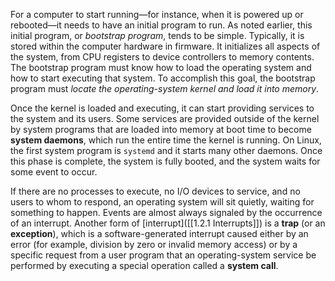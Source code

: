 For a computer to start running—for instance, when it is powered up or rebooted—it needs to have an initial program to run. As noted earlier, this initial program, or *bootstrap program*, tends to be simple. Typically, it is stored within the computer hardware in firmware. It initializes all aspects of the system, from CPU registers to device controllers to memory contents. The bootstrap program must know how to load the operating system and how to start executing that system. To accomplish this goal, the bootstrap program must *locate the operating-system kernel and load it into memory*.

Once the kernel is loaded and executing, it can start providing services to the system and its users. Some services are provided outside of the kernel by system programs that are loaded into memory at boot time to become **system daemons**, which run the entire time the kernel is running. On Linux, the first system program is `systemd` and it starts many other daemons. Once this phase is complete, the system is fully booted, and the system waits for some event to occur.

If there are no processes to execute, no I/O devices to service, and no users to whom to respond, an operating system will sit quietly, waiting for something to happen. Events are almost always signaled by the occurrence of an interrupt. Another form of [interrupt]([[1.2.1 Interrupts]]) is a **trap** (or an **exception**), which is a software-generated interrupt caused either by an error (for example, division by zero or invalid memory access) or by a specific request from a user program that an operating-system service be performed by executing a special operation called a **system call**.